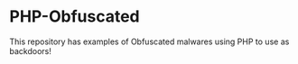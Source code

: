 # PHP-Obfuscated
This repository has examples of Obfuscated malwares using PHP to use as backdoors!
